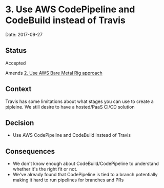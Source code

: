 # 3. Use AWS CodePipeline and CodeBuild instead of Travis

Date: 2017-09-27

## Status

Accepted

Amends [2. Use AWS Bare Metal Rig approach](0002-use-aws-bare-metal-rig-approach.md)

## Context

Travis has some limitations about what stages you can use to create a pipleine.  We still desire to have a hosted/PaaS CI/CD solution

## Decision

* Use AWS CodePipeline and CodeBuild instead of Travis

## Consequences

* We don't know enough about CodeBuild/CodePipeline to understand whether it's the right fit or not.
* We've already found that CodePipeline is tied to a branch potentially making it hard to run pipelines for branches and PRs
